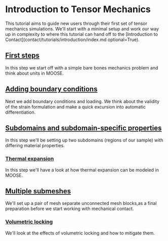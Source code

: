 # Introduction to Tensor Mechanics

This tutorial aims to guide new users through their first set of tensor
mechanics simulations. We'll start with a minimal setup and work our way up in
complexity to where this tutorial can hand off to the
[Introduction to Contact](contact/tutorials/introduction/index.md optional=True).

## [First steps](tensor_mechanics/tutorials/introduction/step01.md)

In this step we start off with a simple bare bones mechanics problem and think about
units in MOOSE.

## [Adding boundary conditions](tensor_mechanics/tutorials/introduction/step02.md)

Next we add boundary conditions and loading. We think about the validity of the
strain formulation and make a quick excursion into automatic differentiation.

## [Subdomains and subdomain-specific properties](tensor_mechanics/tutorials/introduction/step03.md)

In this step we'll be setting up two subdomains (regions of our sample) with
differing material properties.

### [Thermal expansion](tensor_mechanics/tutorials/introduction/step03a.md)

In this step we'll have a look at how thermal expansion can be modeled in MOOSE.

## [Multiple submeshes](tensor_mechanics/tutorials/introduction/step04.md)

We'll set up a pair of mesh separate unconnected mesh blocks,as a final
preparation before we start working with mechanical contact.

### [Volumetric locking](tensor_mechanics/tutorials/introduction/step04a.md)

We'll look at the effects of volumetric locking and how to mitigate them.
